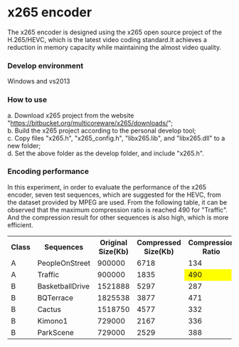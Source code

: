 # x265 encoder
The x265 encoder is designed using the x265 open source project of the H.265/HEVC, which is the latest video coding standard.It achieves a reduction in memory capacity while maintaining the almost video quality. 

### Develop environment
Windows and vs2013

### How to use
a. Download x265 project from the website "https://bitbucket.org/multicoreware/x265/downloads/";     
b. Build the x265 project according to the personal develop tool;     
c. Copy files "x265.h", "x265_config.h", "libx265.lib", and "libx265.dll" to a new folder;     
d. Set the above folder as the develop folder, and include "x265.h".

### Encoding performance
In this experiment, in order to evaluate the performance of the x265 encoder, seven test sequences, which are suggested for the HEVC, from the dataset provided by MPEG are used. From the following table, it can be observed that the maximum compression ratio is reached 490 for "Traffic". And the compression result for other sequences is also high, which is more efficient. 
<table>
  <tr>
    <th width=9%>Class</th>
    <th width=20%>Sequences</th>
    <th width=21%>Original Size(Kb)</th>
    <th width=27%>Compressed Size(Kb)</th>
    <th width=23%>Compression Ratio</th>
  </tr>
  <tr>
  	<td>A</td>
    <td>PeopleOnStreet</td>
    <td>900000</td>
    <td>6718</td>
    <td>134</td>
  </tr>
  <tr>
    <td>A</td>
    <td>Traffic</td>
    <td>900000</td>
    <td>1835</td>
    <td bgcolor=#FFFF00>490</td>
  <tr>
    <td>B</td>
    <td>BasketballDrive</td>
    <td>1521888</td>
    <td>5297</td>
    <td>287</td>
  </tr>
  <tr>
    <td>B</td>
    <td>BQTerrace</td>
    <td>1825538</td>
    <td>3877</td>
    <td>471</td>
  </tr>
  <tr>
    <td>B</td>
    <td>Cactus</td>
    <td>1518750</td>
    <td>4577</td>
    <td>332</td>
  </tr>
  <tr>
    <td>B</td>
    <td>Kimono1</td>
    <td>729000</td>
    <td>2167</td>
    <td>336</td>
  </tr>
  <tr>
    <td>B</td>
    <td>ParkScene</td>
    <td>729000</td>
    <td>2529</td>
    <td>388</td>
  </tr>
</table>
